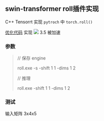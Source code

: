 

## swin-transformer roll插件实现

C++ Tensorrt 实现 `pytroch` 中  `torch.roll()` 

[优化代码](https://github.com/jay-z20/Cuda/tree/main/roll) 实现 ![](https://latex.codecogs.com/svg.image?3\times1024\times1024) 3.5 被加速



### 参数


> // 保存 engine 
> 
> roll.exe -s -shift 1 1 -dims 1 2
> 
> // 推理
> 
> roll.exe -shift 1 1 -dims 1 2

### 测试

输入矩阵 3x4x5


